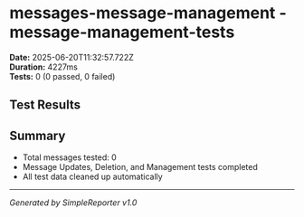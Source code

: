 # messages-message-management - message-management-tests

**Date:** 2025-06-20T11:32:57.722Z  
**Duration:** 4227ms  
**Tests:** 0 (0 passed, 0 failed)

## Test Results



## Summary

- Total messages tested: 0
- Message Updates, Deletion, and Management tests completed
- All test data cleaned up automatically

---
*Generated by SimpleReporter v1.0*
